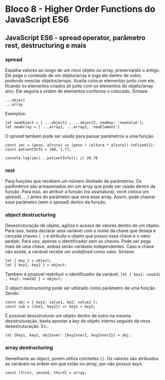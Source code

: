 # Bloco 8 - Higher Order Functions do JavaScript ES6

## JavaScript ES6 - spread operator, parâmetro rest, destructuring e mais

### spread

Espalha valores ao longo de um novo objeto ou array, preservando o antigo. Ele pega o conteúdo de um objeto/array e joga ele dentro de outro, podendo mesclar objetos/arrays. Aceita colocar elementos junto com ele, ficando os elementos criados ali junto com os elementos do objeto/array alvo. Ele seguirá a ordem de elementos conforme o colocado. Sintaxe:

```
...object
...array
```
Exemplos:

```
let newObject = { ...object1 , ...object2, newKey: 'newValue'};
let newArray = [ ...array1, ...array2, 'newElement']
```

O *spread* tambem pode ser usado para passar parâmetros a uma função.

```
const imc = (peso, altura) => (peso / (altura * altura)).toFixed(2);
const patientInfo = [60, 1.7];

console.log(imc(...patientInfo)); // 20.76
```

### rest

Para funções que recebem um número ilimitado de parâmetros. Os parÂmetros são armazenados em um array que pode ser usado dentro da função. Para isso, ao atribuir a função (na assinatura), você coloca um *spread*(`...`) antes do parâmetro que será esse array. Assim, pode chamar esse parâmetro (sem o *spread*) dentro da função.

### object destructuring

Desestruturação de objeto, agiliza o acesso de valores dentro de um objeto. Para isso, basta declarar uma variável com o nome da chave que deseja e cercada chaves `{ }` e atribuíla o objeto que possui essa chave e o valor pedido. Para uso, apenas o identificador sem as chaves. Pode ser pega mais de uma chave, ambas serão variáveis independentes. Caso a chave não existe, a variável recebe um *undefined* como valor. Sintaxe:

```
let { key } = object;
let { key1, key2 } = object;
```

Tambem é possível reatribuir o identificador da variável.
`let { key1: newId1 , key2: newId2 } = object;`

O *object destructuring* pode ser utilizado como parâmetro de uma função. Sendo:

```
const obj = { key1: value1, ke2: value2 };
const sum = ({ke1, key2}) => key1 + key2;
```

É possível *desestruturar* um objeto dentro de outro na mesma desistruturação, basta apontar a *key* do objeto interno seguido da nova desestruturação. Ex.:

```
let {key1, key2, objInner: {keyInner1, keyInner2}} = obj;
```

### array destructuring

Semelhante ao object, porem utiliza colchetes `[]`. Os valores são atribuidos as variáveis na ordem em que estão no *array*, por não possuir *keys*.

```
const [first, second, third] = array;
```

